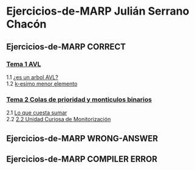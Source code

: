 # Ejercicios-de-MARP Julián Serrano Chacón  

## Ejercicios-de-MARP CORRECT  
### [Tema 1 AVL](./Tema%201%20AVL)  
1.1 [¿es un arbol AVL?](./Tema%201/Ejercicio%201.1%20es%20un%20arbol%20AVL)  
1.2 [k-esimo menor elemento](./Tema%201/Ejercicio%201.2%20k-esimo%20menor%20elemento)  

### [Tema 2 Colas de prioridad y monticulos binarios](./Tema%202%20Colas%20de%20priorida%20y%20Monticulos%20binarios)  
2.1 [Lo que cuesta sumar](./Tema%202%20Colas%20de%20priorida%20y%20Monticulos%20binarios/2.1%20Lo%20que%20cuesta%20sumar)  
2.2 [2.2 Unidad Curiosa de Monitorización](./Tema%202%20Colas%20de%20priorida%20y%20Monticulos%20binarios/2.2%20Unidad%20Curiosa%20de%20Monitorización)     

## Ejercicios-de-MARP WRONG-ANSWER  

## Ejercicios-de-MARP COMPILER ERROR  

